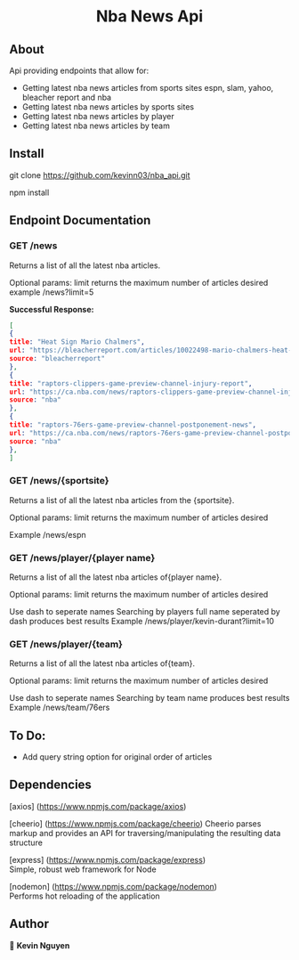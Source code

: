 <h1 align="center">Nba News Api</h1>

## About

Api  providing endpoints that allow for:

- Getting latest nba news articles from sports sites espn, slam, yahoo, bleacher report and nba
- Getting latest nba news articles by sports sites
- Getting latest nba news articles by player
- Getting latest nba news articles by team


## Install




git clone https://github.com/kevinn03/nba_api.git

npm install


## Endpoint Documentation


### GET /news

Returns a list of all the latest nba articles.


Optional params:
limit     returns the maximum number of articles desired
example   /news?limit=5

**Successful Response:**

````JSON
[
{
title: "Heat Sign Mario Chalmers",
url: "https://bleacherreport.com/articles/10022498-mario-chalmers-heat-agree-to-10-day-contract-won-2-championships-with-miami",
source: "bleacherreport"
},
{
title: "raptors-clippers-game-preview-channel-injury-report",
url: "https://ca.nba.com/news/raptors-clippers-game-preview-channel-injury-report/wd09hzt1cqa1160vk9qanglf2",
source: "nba"
},
{
title: "raptors-76ers-game-preview-channel-postponement-news",
url: "https://ca.nba.com/news/raptors-76ers-game-preview-channel-postponement-news/os7dkg8vx7ae1upt6z2w59g3b",
source: "nba"
},
]
````
### GET /news/{sportsite}

Returns a list of all the latest nba articles from the {sportsite}.

Optional params:
limit     returns the maximum number of articles desired

Example  /news/espn 

### GET /news/player/{player name}

Returns a list of all the latest nba articles of{player name}.


Optional params:
limit     returns the maximum number of articles desired

Use dash to seperate names
Searching by players full name seperated by dash produces best results
Example /news/player/kevin-durant?limit=10
        
        

### GET /news/player/{team}

Returns a list of all the latest nba articles of{team}.


Optional params:
limit     returns the maximum number of articles desired

Use dash to seperate names
Searching by team name produces best results
Example /news/team/76ers

## To Do:

- Add query string option for original order of articles

## Dependencies


[axios] (https://www.npmjs.com/package/axios)

[cheerio] (https://www.npmjs.com/package/cheerio)
Cheerio parses markup and provides an API for                                                                       traversing/manipulating the resulting data structure                        

[express] (https://www.npmjs.com/package/express)                     
Simple, robust web framework for Node            

[nodemon] (https://www.npmjs.com/package/nodemon)                     
Performs hot reloading of the application                                                                                    

## Author

👤 **Kevin Nguyen**

